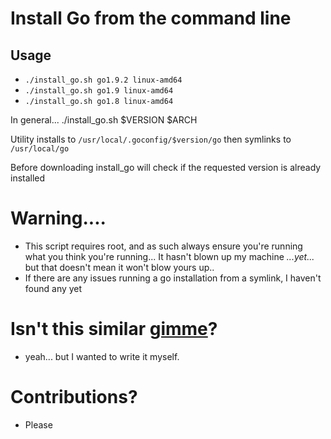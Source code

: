 # Install Go from the command line

## Usage

* `./install_go.sh go1.9.2 linux-amd64`
* `./install_go.sh go1.9 linux-amd64`
* `./install_go.sh go1.8 linux-amd64`

In general...
./install_go.sh $VERSION $ARCH

Utility installs to `/usr/local/.goconfig/$version/go` then symlinks to `/usr/local/go`

Before downloading install_go will check if the requested version is already installed

# Warning....
* This script requires root, and as such always ensure you're running what you think you're running... It hasn't blown up my machine *...yet...* but that doesn't mean it won't blow yours up..
* If there are any issues running a go installation from a symlink, I haven't found any yet


# Isn't this similar [gimme](https://github.com/travis-ci/gimme)?
* yeah... but I wanted to write it myself.


# Contributions?
* Please
